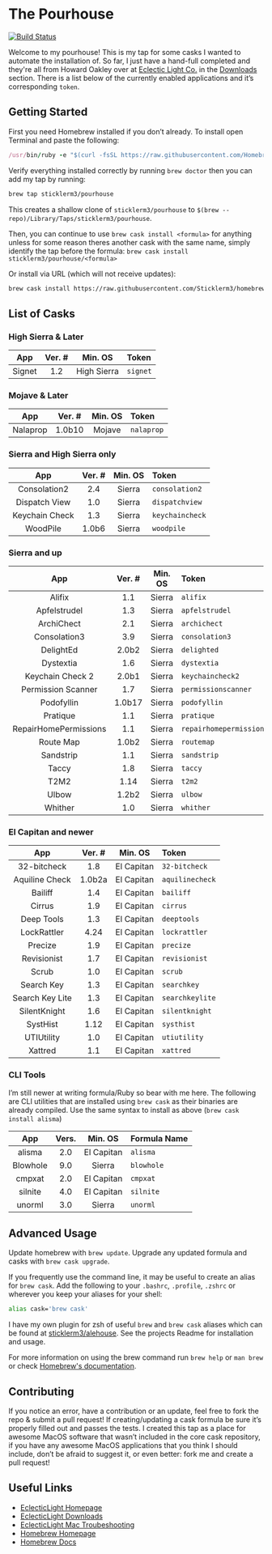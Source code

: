 # The Pourhouse

[![Build Status](https://travis-ci.com/sticklerm3/homebrew-pourhouse.svg?branch=master)](https://travis-ci.com/sticklerm3/homebrew-pourhouse)

Welcome to my pourhouse! This is my tap for some casks I wanted to automate the installation of. So far, I just have a hand-full completed and they're all from Howard Oakley over at [Eclectic Light Co.][6f8d9867] in the [Downloads][02b6cdf0] section. There is a list below of the currently enabled applications and it’s corresponding `token`.

## Getting Started

First you need Homebrew installed if you don’t already. To install open Terminal and paste the following:

```ruby
/usr/bin/ruby -e "$(curl -fsSL https://raw.githubusercontent.com/Homebrew/install/master/install)"
```

Verify everything installed correctly by running `brew doctor` then you can add my tap by running:

```sh
brew tap sticklerm3/pourhouse
```

This creates a shallow clone of `sticklerm3/pourhouse` to `$(brew --repo)/Library/Taps/sticklerm3/pourhouse`.

Then, you can continue to use `brew cask install <formula>` for anything unless for some reason theres another cask with the same name, simply identify the tap before the formula: `brew cask install sticklerm3/pourhouse/<formula>`

Or install via URL (which will not receive updates):

```sh
brew cask install https://raw.githubusercontent.com/Sticklerm3/homebrew-pourhouse/master/Casks/<formula>.rb
```

## List of Casks

### High Sierra & Later

|   App  | Ver. # |   Min. OS   | Token    |
| :----: | :----: | :---------: | :------- |
| Signet |   1.2  | High Sierra | `signet` |

### Mojave & Later

|    App   | Ver. # | Min. OS | Token      |
| :------: | :----: | :-----: | :--------- |
| Nalaprop | 1.0b10 |  Mojave | `nalaprop` |

### Sierra and High Sierra only

|       App      | Ver. # | Min. OS | Token           |
| :------------: | :----: | :-----: | :-------------- |
|  Consolation2  |   2.4  |  Sierra | `consolation2`  |
|  Dispatch View |   1.0  |  Sierra | `dispatchview`  |
| Keychain Check |   1.3  |  Sierra | `keychaincheck` |
|    WoodPile    |  1.0b6 |  Sierra | `woodpile`      |

### Sierra and up

|          App          | Ver. # | Min. OS | Token                   |
|:---------------------:|:------:|:-------:|:------------------------|
|        Alifix         |  1.1   | Sierra  | `alifix`                |
|     Apfelstrudel      |  1.3   | Sierra  | `apfelstrudel`          |
|      ArchiChect       |  2.1   | Sierra  | `archichect`            |
|     Consolation3      |  3.9   | Sierra  | `consolation3`          |
|       DelightEd       | 2.0b2  | Sierra  | `delighted`             |
|       Dystextia       |  1.6   | Sierra  | `dystextia`             |
|   Keychain Check 2    | 2.0b1  | Sierra  | `keychaincheck2`        |
|  Permission Scanner   |  1.7   | Sierra  | `permissionscanner`     |
|      Podofyllin       | 1.0b17 | Sierra  | `podofyllin`            |
|       Pratique        |  1.1   | Sierra  | `pratique`              |
| RepairHomePermissions |  1.1   | Sierra  | `repairhomepermissions` |
|       Route Map       | 1.0b2  | Sierra  | `routemap`              |
|       Sandstrip       |  1.1   | Sierra  | `sandstrip`             |
|         Taccy         |  1.8   | Sierra  | `taccy`                 |
|         T2M2          |  1.14  | Sierra  | `t2m2`                  |
|         Ulbow         |  1.2b2 | Sierra  | `ulbow`                 |
|        Whither        |  1.0   | Sierra  | `whither`               |

### El Capitan and newer

|       App       | Ver. # |   Min. OS  | Token           |
| :-------------: | :----: | :--------: | :-------------- |
|   32-bitcheck   |   1.8  | El Capitan | `32-bitcheck`   |
|  Aquiline Check | 1.0b2a | El Capitan | `aquilinecheck` |
|     Bailiff     |   1.4  | El Capitan | `bailiff`       |
|      Cirrus     |   1.9  | El Capitan | `cirrus`        |
|    Deep Tools   |   1.3  | El Capitan | `deeptools`     |
|   LockRattler   |  4.24  | El Capitan | `lockrattler`   |
|     Precize     |   1.9  | El Capitan | `precize`       |
|   Revisionist   |   1.7  | El Capitan | `revisionist`   |
|      Scrub      |   1.0  | El Capitan | `scrub`         |
|    Search Key   |   1.3  | El Capitan | `searchkey`     |
| Search Key Lite |   1.3  | El Capitan | `searchkeylite` |
|   SilentKnight  |   1.6  | El Capitan | `silentknight`   |
|     SystHist    |  1.12  | El Capitan | `systhist`      |
|    UTIUtility   |   1.0  | El Capitan | `utiutility`    |
|     Xattred     |   1.1  | El Capitan | `xattred`       |

### CLI Tools

I’m still newer at writing formula/Ruby so bear with me here. The following are CLI utilities that are installed using `brew cask` as their binaries are already compiled. Use the same syntax to install as above (`brew cask install alisma`)

|    App   | Vers. |   Min. OS  | Formula Name |
| :------: | :---: | :--------: | :----------- |
|  alisma  |  2.0  | El Capitan | `alisma`     |
| Blowhole |  9.0  |   Sierra   | `blowhole`   |
|  cmpxat  |  2.0  | El Capitan | `cmpxat`     |
|  silnite |  4.0  | El Capitan | `silnite`    |
|  unorml  |  3.0  |   Sierra   | `unorml`     |

## Advanced Usage

Update homebrew with `brew update`. Upgrade any updated formula and casks with `brew cask upgrade`.

If you frequently use the command line, it may be useful to create an alias for  `brew cask`. Add the following to your `.bashrc`, `.profile`, `.zshrc` or wherever you keep your aliases for your shell:

```bash
alias cask='brew cask'
```

I have my own plugin for zsh of useful `brew` and  `brew cask` aliases which can be found at [sticklerm3/alehouse][80447341]. See the projects Readme for installation and usage.

For more information on using the brew command run `brew help` or `man brew` or check [Homebrew's documentation][223b9045].

## Contributing

If you notice an error, have a contribution or an update, feel free to fork the repo & submit a pull request! If creating/updating a cask formula be sure it’s properly filled out and passes the tests.  I created this tap as a place for awesome MacOS software that wasn’t included in the core cask repository, if you have any awesome MacOS applications that you think I should include, don’t be afraid to suggest it, or even better: fork me and create a pull request!

## Useful Links

-   [EclecticLight Homepage][6f8d9867]
-   [EclecticLight Downloads][02b6cdf0]
-   [EclecticLight Mac Troubeshooting](https://eclecticlight.co/2017/04/18/a-mac-troubleshooting-summary/)
-   [Homebrew Homepage][9d01861c]
-   [Homebrew Docs][223b9045]

[6f8d9867]: https://eclecticlight.co "Eclectic Light Co"

[02b6cdf0]: https://eclecticlight.co/downloads/ "EC: Downloads"

[223b9045]: https://docs.brew.sh "Homebrew docs"

[9d01861c]: https://brew.sh "Homebrew"

[80447341]: https://github.com/sticklerm3/alehouse "Alehouse"
